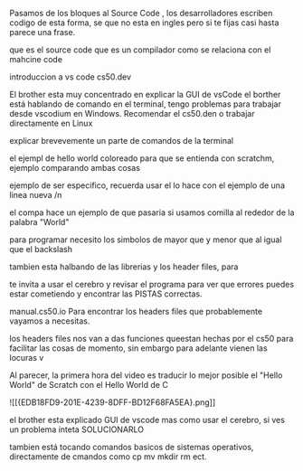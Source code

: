 Pasamos de los bloques al Source Code , los desarrolladores escriben codigo de esta forma, se que no esta en ingles pero si te fijas casi hasta parece una frase.

que es el source code
que es un compilador
como se relaciona con el mahcine code 

introduccion a vs code cs50.dev

El brother esta muy concentrado en explicar la GUI de vsCode
el borther está hablando de comando en el terminal, tengo problemas para trabajar desde vscodium en Windows. Recomendar el cs50.den o trabajar directamente en Linux


explicar brevevemente un parte de comandos de la terminal



el ejempl de hello world coloreado para que se entienda con scratchm, ejemplo comparando ambas cosas

ejemplo de ser especifico, recuerda usar el lo hace con el ejemplo de una linea nueva /n

el compa hace un ejemplo de que pasaria si usamos comilla al rededor de la palabra "World"

para programar necesito los simbolos de mayor que y menor que al igual que el backslash

tambien esta halbando de las librerias y los header files, para 

te invita a usar el cerebro y revisar el programa para ver que errores puedes estar cometiendo y encontrar las PISTAS correctas.

manual.cs50.io Para encontrar los headers files que probablemente vayamos a necesitas. 

los headers files nos van a das funciones queestan hechas por el cs50 para facilitar las cosas de momento, sin embargo para adelante vienen las locuras v

Al parecer, la primera hora del video es traducir lo mejor posible el "Hello World" de Scratch con el Hello World de C

![[{EDB18FD9-201E-4239-8DFF-BD12F68FA5EA}.png]]

el brother esta explicado GUI de vscode mas como usar el cerebro, si ves un problema inteta SOLUCIONARLO

tambien está tocando comandos basicos de sistemas operativos, directamente de cmandos como cp mv mkdir rm ect.
